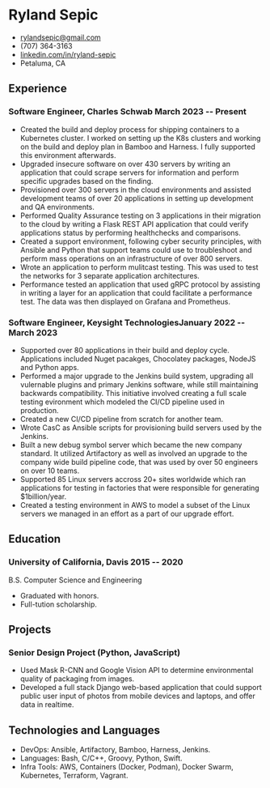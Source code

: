 <!-- The (first) h1 will be used as the <title> of the HTML page -->
# Ryland Sepic

<!-- The unordered list immediately after the h1 will be formatted on a single
line. It is intended to be used for contact details -->
- <rylandsepic@gmail.com>
- (707) 364-3163
- [linkedin.com/in/ryland-sepic](http://linkedin.com/in/ryland-sepic)
- Petaluma, CA

<!-- The paragraph after the h1 and ul and before the first h2 is optional. It
is intended to be used for a short summary. -->

## Experience

<!-- You have to wrap the "left" and "right" half of these headings in spans by
hand -->
### <span>Software Engineer, Charles Schwab</span> <span>March 2023 -- Present</span>

* Created the build and deploy process for shipping containers to a Kubernetes cluster. 
I worked on setting up the K8s clusters and working on
the build and deploy plan in Bamboo and Harness. I fully supported this environment afterwards. 
* Upgraded insecure software on over 430 servers by writing an application that 
could scrape servers for information and perform specific upgrades based on the finding.  
* Provisioned over 300 servers in the cloud environments and assisted development 
teams of over 20 applications in setting up development and QA environments. 
* Performed Quality Assurance testing on 3 applications in their migration to the cloud 
by writing a Flask REST API application that could verify applications status by 
performing healthchecks and comparisons.
* Created a support environment, following cyber security principles, with Ansible and Python that support teams could 
use to troubleshoot and perform mass operations on an infrastructure of over 800 servers. 
* Wrote an application to perform mulitcast testing. This was used to test the networks 
for 3 separate application architectures. 
* Performance tested an application that used gRPC protocol by assisting in writing
a layer for an application that could facilitate a performance test. The data was
then displayed on Grafana and Prometheus. 

### <span>Software Engineer, Keysight Technologies</span><span>January 2022 -- March 2023</span>

* Supported over 80 applications in their build and deploy cycle. Applications included 
Nuget pacakges, Chocolatey packages, NodeJS and Python apps.
* Performed a major upgrade to the Jenkins build system, upgrading all vulernable
plugins and primary Jenkins software, while still maintaining backwards compatibility. 
This initiative involved creating a full scale testing evironment which modeled the CI/CD pipeline 
used in production.  
* Created a new CI/CD pipeline from scratch for another team.
* Wrote CasC as Ansible scripts for provisioning build servers used by the Jenkins.
* Built a new debug symbol server which became the new company standard. It utilized Artifactory as well
as involved an upgrade to the company wide build pipeline code, that was used by over 50 engineers
on over 10 teams. 
* Supported 85 Linux servers accross 20+ sites worldwide which ran applications 
for testing in factories that were responsible for generating $1billion/year.
* Created a testing environment in AWS to model a subset of the Linux servers we
managed in an effort as a part of our upgrade effort. 

## Education

### <span>University of California, Davis</span>  <span>2015 -- 2020</span> 
B.S. Computer Science and Engineering

  - Graduated with honors. 
  - Full-tution scholarship.

## Projects 

### Senior Design Project (Python, JavaScript)
* Used Mask R-CNN and Google Vision API to determine environmental quality of packaging from images. 
* Developed a full stack Django web-based application that could support public user input of photos 
from mobile devices and laptops, and offer data in realtime.

## Technologies and Languages

 - DevOps: Ansible, Artifactory, Bamboo, Harness, Jenkins.
 - Languages: Bash, C/C++, Groovy, Python, Swift.
 - Infra Tools: AWS, Containers (Docker, Podman), Docker Swarm, Kubernetes, Terraform, Vagrant.
